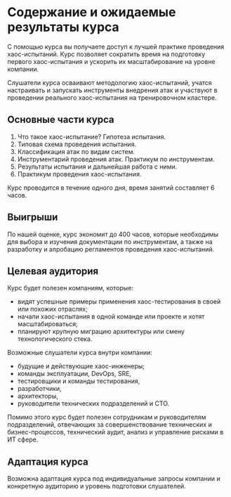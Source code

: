 # Содержание и ожидаемые результаты курса

С помощью курса вы получаете доступ к лучшей практике проведения хаос-испытаний. Курс позволяет сократить время на подготовку первого хаос-испытания и ускорить их масштабирование на уровне компании.

Слушатели курса осваивают методологию хаос-испытаний, учатся настраивать и запускать инструменты внедрения атак и участвуют в проведении реального хаос-испытания на тренировочном кластере.

## Основные части курса

1. Что такое хаос-испытание? Гипотеза испытания.
2. Типовая схема проведения испытания.
3. Классификация атак по видам систем.
4. Инструментарий проведения атак. Практикум по инструментам.
5. Результаты испытания и дальнейшая работа с ними.
6. Практикум проведения хаос-испытания.

Курс проводится в течение одного дня, время занятий составляет 6 часов.

## Выигрыши

По нашей оценке, курс экономит до 400 часов, которые необходимы для выбора и изучения документации по инструментам, а также на разработку и апробацию регламентов проведения хаос-испытаний.

## Целевая аудитория

Курс будет полезен компаниям, которые:

- видят успешные примеры применения хаос-тестирования в своей или похожих отраслях;
- начали хаос-испытания в одной команде или проекте и хотят масштабироваться;
- планируют крупную миграцию архитектуры или смену технологического стека.

Возможные слушатели курса внутри компании:

- будущие и действующие хаос-инженеры;
- команды эксплуатации, DevOps, SRE,
- тестировщики и команды тестирования,
- разработчики,
- архитекторы,
- руководители технических подразделений и CTO.

Помимо этого курс будет полезен сотрудникам и руководителям подразделений, отвечающих за
совершенствование технических и бизнес-процессов, технический аудит, анализ и управление рисками
в ИТ сфере.

## Адаптация курса

Возможна адаптация курса под индивидуальные запросы компании и конкретную аудиторию и уровень подготовки слушателей.

